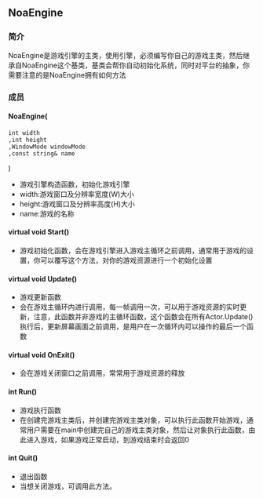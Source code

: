 ## NoaEngine
### 简介
NoaEngine是游戏引擎的主类，使用引擎，必须编写你自己的游戏主类，然后继承自NoaEngine这个基类，基类会帮你自动初始化系统，同时对平台的抽象，你需要注意的是NoaEngine拥有如何方法

### 成员
#### NoaEngine(
    int width
    ,int height
    ,WindowMode windowMode
    ,const string& name
)

* 游戏引擎构造函数，初始化游戏引擎
* width:游戏窗口及分辨率宽度(W)大小
* height:游戏窗口及分辨率高度(H)大小
* name:游戏的名称

#### virtual void Start()
* 游戏初始化函数，会在游戏引擎进入游戏主循环之前调用，通常用于游戏的设置，你可以覆写这个方法，对你的游戏资源进行一个初始化设置

#### virtual void Update()
* 游戏更新函数
* 会在游戏主循环内进行调用，每一帧调用一次，可以用于游戏资源的实时更新，注意，此函数并非游戏的主循环函数，这个函数会在所有Actor.Update()执行后，更新屏幕画面之前调用，是用户在一次循环内可以操作的最后一个函数

#### virtual void OnExit()
* 会在游戏关闭窗口之前调用，常常用于游戏资源的释放

#### int Run()
* 游戏执行函数
* 在创建完游戏主类后，并创建完游戏主类对象，可以执行此函数开始游戏，通常用户需要在main中创建完自己的游戏主类对象，然后让对象执行此函数，由此进入游戏，如果游戏正常启动，到游戏结束时会返回0

#### int Quit()
* 退出函数
* 当想关闭游戏，可调用此方法。
